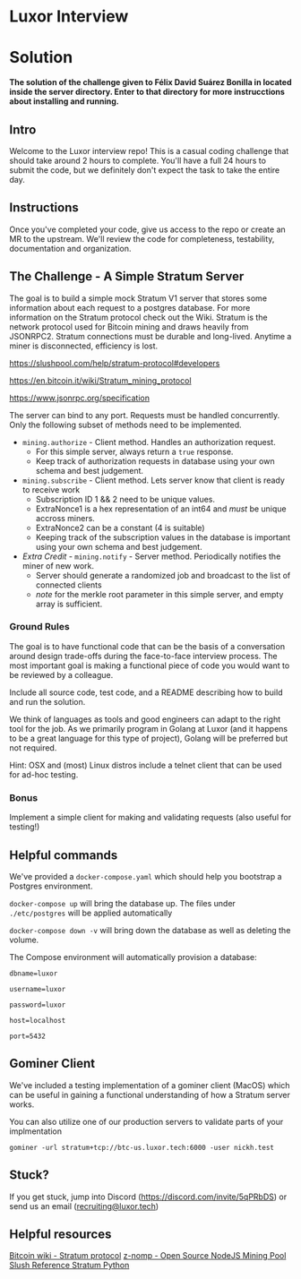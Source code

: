 # Luxor Interview

# Solution
**The solution of the challenge given to Félix David Suárez Bonilla in located inside the server directory. Enter to that directory for more instrucctions about installing and running.**

## Intro
Welcome to the Luxor interview repo! This is a casual coding challenge that should take around 2 hours to complete. You'll have a full 24 hours to submit the code, but we definitely don't expect the task to take the entire day.

## Instructions
Once you've completed your code, give us access to the repo or create an MR to the upstream.  We'll review the code for completeness, testability, documentation and organization.

## The Challenge - A Simple Stratum Server
The goal is to build a simple mock Stratum V1 server that stores some information about each request to a postgres database.  For more information on the Stratum protocol check out the Wiki.  Stratum is the network protocol used for Bitcoin mining and draws heavily from JSONRPC2.  Stratum connections must be durable and long-lived.  Anytime a miner is disconnected, efficiency is lost.

https://slushpool.com/help/stratum-protocol#developers

https://en.bitcoin.it/wiki/Stratum_mining_protocol

https://www.jsonrpc.org/specification

The server can bind to any port.  Requests must be handled concurrently. Only the following subset of methods need to be implemented.  

* `mining.authorize` - Client method. Handles an authorization request. 
  - For this simple server, always return a `true` response.
  - Keep track of authorization requests in database using your own schema and best judgement.
* `mining.subscribe` - Client method. Lets server know that client is ready to receive work
  - Subscription ID 1 && 2 need to be unique values. 
  - ExtraNonce1 is a hex representation of an int64 and *must* be unique accross miners. 
  - ExtraNonce2 can be a constant (4 is suitable)
  - Keeping track of the subscription values in the database is important using your own schema and best judgement.
* *Extra Credit* - `mining.notify` - Server method. Periodically notifies the miner of new work.
  - Server should generate a randomized job and broadcast to the list of connected clients
  - *note* for the merkle root parameter in this simple server, and empty array is sufficient.

### Ground Rules
The goal is to have functional code that can be the basis of a conversation around design trade-offs during the face-to-face interview process.  The most important goal is making a functional piece of code you would want to be reviewed by a colleague.

Include all source code, test code, and a README describing how to build and run the solution.

We think of languages as tools and good engineers can adapt to the right tool for the job.  As we primarily program in Golang at Luxor (and it happens to be a great language for this type of project), Golang will be preferred but not required. 

Hint: OSX and (most) Linux distros include a telnet client that can be used for ad-hoc testing.

### Bonus
Implement a simple client for making and validating requests (also useful for testing!)


## Helpful commands
We've provided a `docker-compose.yaml` which should help you bootstrap a Postgres environment. 

`docker-compose up` will bring the database up.  The files under `./etc/postgres` will be applied automatically

`docker-compose down -v` will bring down the database as well as deleting the volume. 

The Compose environment will automatically provision a database:

`dbname=luxor`

`username=luxor`

`password=luxor`

`host=localhost`

`port=5432`

## Gominer Client
We've included a testing implementation of a gominer client (MacOS) which can be useful in gaining a functional understanding of how a Stratum server works. 

You can also utilize one of our production servers to validate parts of your implmentation

`gominer -url stratum+tcp://btc-us.luxor.tech:6000 -user nickh.test`

## Stuck?
If you get stuck, jump into Discord (https://discord.com/invite/5qPRbDS) or send us an email (recruiting@luxor.tech) 

## Helpful resources
[Bitcoin wiki - Stratum protocol](https://en.bitcoin.it/wiki/Stratum_mining_protocol)
[z-nomp - Open Source NodeJS Mining Pool](https://github.com/z-classic/z-nomp.git)
[Slush Reference Stratum Python](https://github.com/slush0/stratum)
